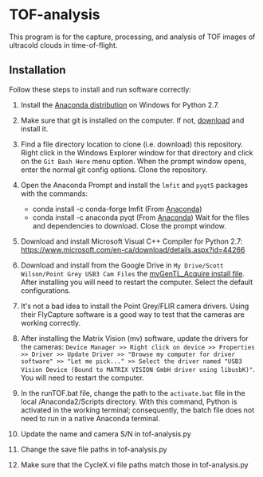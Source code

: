 # TOF-analysis
This program is for the capture, processing, and analysis of TOF images of ultracold clouds in time-of-flight.

## Installation
Follow these steps to install and run software correctly:

1. Install the [Anaconda distribution](https://www.anaconda.com/distribution/) on Windows for Python 2.7.

1. Make sure that git is installed on the computer. If not, [download](https://git-scm.com/downloads) and install it.

1. Find a file directory location to clone (i.e. download) this repository. Right click in the Windows Explorer window for that directory and click on the `Git Bash Here` menu option. When the prompt window opens, enter the normal git config options. Clone the repository.

1. Open the Anaconda Prompt and install the `lmfit` and `pyqt5` packages with the commands:
	* conda install -c conda-forge lmfit  (From [Anaconda](https://anaconda.org/conda-forge/lmfit))
	* conda install -c anaconda pyqt (From [Anaconda](https://anaconda.org/anaconda/pyqt))
Wait for the files and dependencies to download. Close the prompt window.

1. Download and install Microsoft Visual C++ Compiler for Python 2.7: [https://www.microsoft.com/en-ca/download/details.aspx?id=44266
](https://www.microsoft.com/en-ca/download/details.aspx?id=44266
)

1. Download and install from the Google Drive in `My Drive/Scott Wilson/Point Grey USB3 Cam Files` the [mvGenTL_Acquire install file](https://drive.google.com/open?id=15s1UWyee9QR4_iMUHH7fOnKHb7v47idX). After installing you will need to restart the computer. Select the default configurations. 

1. It's not a bad idea to install the Point Grey/FLIR camera drivers. Using their FlyCapture software is a good way to test that the cameras are working correctly.

1. After installing the Matrix Vision (mv) software, update the drivers for the cameras: `Device Manager >> Right click on device >> Properties >> Driver >> Update Driver >> "Browse my computer for driver software" >> "Let me pick..." >> Select the driver named "USB3 Vision Device (Bound to MATRIX VISION GmbH driver using libusbK)"`. You will need to restart the computer.

1. In the runTOF.bat file, change the path to the `activate.bat` file in the local /Anaconda2/Scripts directory. With this command, Python is activated in the working terminal; consequently, the batch file does not need to run in a native Anaconda terminal.

1. Update the name and camera S/N in tof-analysis.py

1. Change the save file paths in tof-analysis.py

1. Make sure that the CycleX.vi file paths match those in tof-analysis.py

